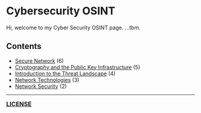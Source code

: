 # Cybersecurity OSINT
Hi, welcome to my Cyber Security OSINT page. ...tbm.

## Contents
- [Secure Network](https://github.com/ryancranie/cybersecurity-osint/blob/main/Contents/-%20Secure%20Network%20Contents.md) (6)
- [Cryptography and the Public Key Infrastructure](https://github.com/ryancranie/cybersecurity-osint/blob/main/Contents/-%20Cryptography%20and%20the%20Public%20Key%20Infrastructure%20Contents.md) (5)
- [Introduction to the Threat Landscape](https://github.com/ryancranie/cybersecurity-osint/blob/main/Contents/-%20Introduction%20to%20the%20Threat%20Landscape%20Contents.md) (4)
- [Network Technologies](https://github.com/ryancranie/cybersecurity-osint/blob/main/Contents/-%20Network%20Technologies%20Contents.md) (3)
- [Network Security](https://github.com/ryancranie/cybersecurity-osint/blob/main/Contents/-%20Network%20Security%20Contents.md) (2)

---
<font size=3><b>[LICENSE](https://github.com/ryancranie/cybersecurity-osint/blob/main/LICENSE)</b></font>